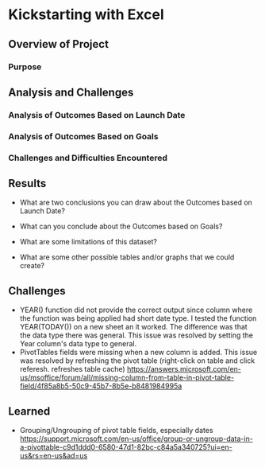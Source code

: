# Kickstarting with Excel

## Overview of Project

### Purpose

## Analysis and Challenges

### Analysis of Outcomes Based on Launch Date

### Analysis of Outcomes Based on Goals

### Challenges and Difficulties Encountered

## Results

- What are two conclusions you can draw about the Outcomes based on Launch Date?

- What can you conclude about the Outcomes based on Goals?

- What are some limitations of this dataset?

- What are some other possible tables and/or graphs that we could create?

## Challenges
* YEAR() function did not provide the correct output since column where the function was being applied had short date type. I tested the function YEAR(TODAY()) on a new sheet an it worked. The difference was that the data type there was general. This issue was resolved by setting the Year column's data type to general. 
* PivotTables fields were missing when a new column is added. This issue was resolved by refreshing the pivot table (right-click on table and click referesh. refreshes table cache)
https://answers.microsoft.com/en-us/msoffice/forum/all/missing-column-from-table-in-pivot-table-field/4f85a8b5-50c9-45b7-8b5e-b8481984995a

## Learned
* Grouping/Ungrouping of pivot table fields, especially dates
https://support.microsoft.com/en-us/office/group-or-ungroup-data-in-a-pivottable-c9d1ddd0-6580-47d1-82bc-c84a5a340725?ui=en-us&rs=en-us&ad=us

